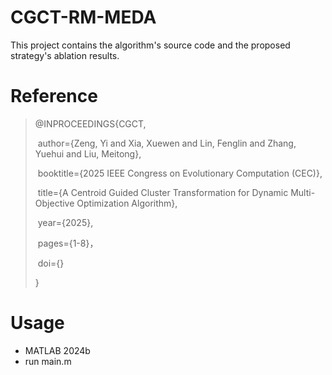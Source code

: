 # CGCT-RM-MEDA

This project contains the algorithm's source code and the proposed strategy's ablation results.

# Reference

> @INPROCEEDINGS{CGCT,
>
> ​	author={Zeng, Yi and Xia, Xuewen and Lin, Fenglin and Zhang, Yuehui and Liu, Meitong},
>
> ​	booktitle={2025 IEEE Congress on Evolutionary Computation (CEC)},
>
> ​	title={A Centroid Guided Cluster Transformation for Dynamic Multi-Objective Optimization Algorithm},
>
> ​	year={2025},
> 
> ​	pages={1-8}，
>
> ​	doi={}
>
> }

# Usage

- MATLAB 2024b
- run main.m

